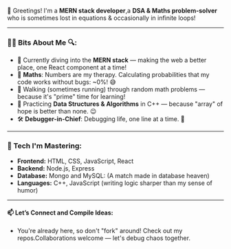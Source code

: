  👋 Greetings! 
 I'm a **MERN stack developer**,a **DSA & Maths problem-solver** who is sometimes lost in equations & occasionally in infinite loops!

---

### 🧑‍💻 Bits About Me 🔍:
- 🚀 Currently diving into the **MERN stack** — making the web a better place, one React component at a time!
- 🧮 **Maths**: Numbers are my therapy. Calculating probabilities that my code works without bugs: ~0%! 😅
- 🏃 Walking (sometimes running) through random math problems — because it's "prime" time for learning!
- 🧩 Practicing **Data Structures & Algorithms** in C++ — because "array" of hope is better than none. 😉
- 🛠️ **Debugger-in-Chief**: Debugging life, one line at a time. 🐛
---

### 🔧 Tech I'm Mastering:
- **Frontend:** HTML, CSS, JavaScript, React
- **Backend:** Node.js, Express
- **Database:** Mongo and MySQL: (A match made in database heaven)
- **Languages:** C++, JavaScript (writing logic sharper than my sense of humor)

---

#### 📫 Let’s Connect and Compile Ideas:
- You're already here, so don't "fork" around! Check out my repos.Collaborations welcome — let's debug chaos together.
